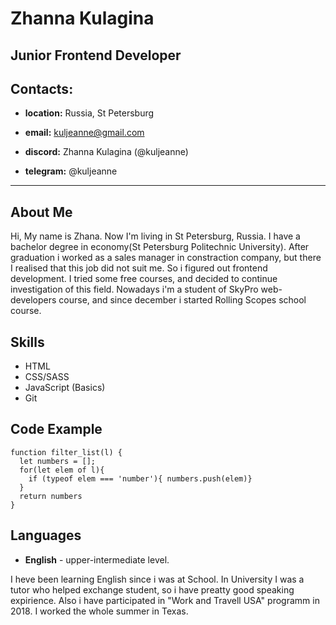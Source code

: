 # Zhanna Kulagina

## Junior Frontend Developer

## Contacts:

* **location:** Russia, St Petersburg

* **email:** kuljeanne@gmail.com

* **discord:** Zhanna Kulagina (@kuljeanne)

* **telegram:** @kuljeanne

******

## About Me 

Hi, My name is Zhana. Now I'm living in St Petersburg, Russia. I have a bachelor degree in economy(St Petersburg Politechnic University). After graduation i worked as a sales manager in constraction company, but there I realised that this job did not suit me. So i figured out frontend development. I tried some free courses, and decided to continue investigation of this field. Nowadays i'm a student of SkyPro web-developers course, and since december i started Rolling Scopes school course. 

## Skills

* HTML
* CSS/SASS
* JavaScript (Basics)
* Git

## Code Example

```
function filter_list(l) {
  let numbers = [];
  for(let elem of l){
    if (typeof elem === 'number'){ numbers.push(elem)}
  }
  return numbers
}
```
## Languages

* **English** - upper-intermediate level. 

I heve been learning English since i was at School. In University I was a tutor who helped exchange student, so i have preatty good speaking expirience. Also i have participated in "Work and Travell USA" programm in 2018. I worked the whole summer in Texas. 

